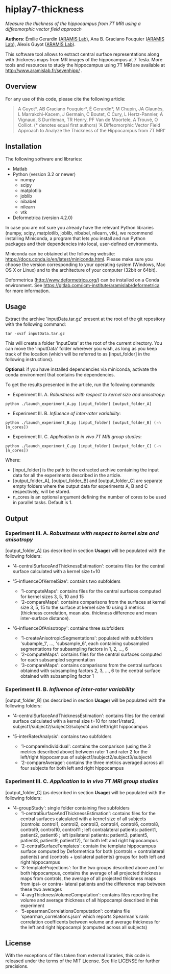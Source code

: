 # hiplay7-thickness

*Measure the thickness of the hippocampus from 7T MRI using a diffeomorphic vector field approach*

**Authors**: Émilie Gerardin ([ARAMIS Lab](http://www.aramislab.fr)), Ana B.
Graciano Fouquier ([ARAMIS Lab](http://www.aramislab.fr)), Alexis Guyot ([ARAMIS Lab](http://www.aramislab.fr)).

This software tool allows to extract central surface representations along with thickness
maps from MR images of the hippocampus at 7 Tesla. More tools and resources to study the hippocampus using 7T MRI are
available at http://www.aramislab.fr/sevenhipp/ .


## Overview

For any use of this code, please cite the following article:
> A Guyot\*, AB Graciano Fouquier\*, É Gerardin\*, M Chupin, JA Glaunès,
> L Marrakchi-Kacem, J Germain, C Boutet, C Cury, L Hertz-Pannier,
> A Vignaud, S Durrleman, TR Henry, PF Van de Moortele, A Trouvé,
> O Colliot.
> (\* denotes equal first authors)
> 'A Diffeomorphic Vector Field Approach to Analyze the Thickness of the
> Hippocampus from 7T MRI'



## Installation

The following software and libraries:
- Matlab
- Python (version 3.2 or newer)
    - numpy
    - scipy
    - matplotlib
    - joblib
    - nibabel
    - nilearn
    - vtk
- Deformetrica (version 4.2.0)

In case you are not sure you already have the relevant Python libraries
(numpy, scipy, matplotlib, joblib, nibabel, nilearn, vtk), we recommend
installing Miniconda, a program that lets you install and run Python
packages and their dependencies into local, user-defined environments.

Miniconda can be obtained at the following website:
https://docs.conda.io/en/latest/miniconda.html. 
Please make sure you choose the version corresponding to your operating
system (Windows, Mac OS X or Linux) and to the architecture of your
computer (32bit or 64bit).

Deformetrica (http://www.deformetrica.org/) can be installed on a Conda
environment.
See https://gitlab.com/icm-institute/aramislab/deformetrica for more
information.


## Usage

Extract the archive 'inputData.tar.gz' present at the root of the git
repository with the following command:
```
tar -xvzf inputData.tar.gz
```
This will create a folder 'inputData' at the root of the current
directory. You can move the 'inputData' folder wherever you wish, as
long as you keep track of the location (which will be referred to as
[input_folder] in the following instructions).

**Optional**: if you have installed dependencies via miniconda, activate
the conda environment that contains the dependencies.

To get the results presented in the article, run the following commands:

- Experiment III. A. _Robustness with respect to kernel size and
anisotropy_: 
```
python ./launch_experiment_A.py [input_folder] [output_folder_A]
```
- Experiment III. B. _Influence of inter-rater variability_:
```
python ./launch_experiment_B.py [input_folder] [output_folder_B] (-n [n_cores])
```
- Experiment III. C. _Application to in vivo 7T MRI group studies_:
```
python ./launch_experiment_C.py [input_folder] [output_folder_C] (-n [n_cores])
```

Where:
- [input_folder] is the path to the extracted archive containing the
input data for all the experiments described in the article.
- [output_folder_A], [output_folder_B] and [output_folder_C] are
separate empty folders where the output data for experiments A, B and C
respectively, will be stored.
- n_cores is an optional argument defining the number of cores to be
used in parallel tasks. Default is 1.

## Output

### Experiment III. A. _Robustness with respect to kernel size and anisotropy_

[output_folder_A] (as described in section **Usage**) will be
populated with the following folders:

- '4-centralSurfaceAndThicknessEstimation': contains files for the
central surface calculated with a kernel size t=10

- '5-influenceOfKernelSize': contains two subfolders
    - '1-computeMaps': contains files for the central surfaces computed
    for kernel sizes 3, 5, 10 and 15
    - '2-compareMaps': contains comparisons from the surfaces at kernel
    size 3, 5, 15 to the surface at kernel size 10 using 3 metrics
    (thickness correlation, mean abs. thickness difference and mean
    inter-surface distance).

- '6-influenceOfAnisotropy': contains three subfolders
    - '1-createAnisotropicSegmentations': populated with subfolders
    'subample_1', ..., 'subsample_6', each containing subsampled
    segmentations for subsampling factors in 1, 2, ..., 6
    - '2-computeMaps': contains files for the central surfaces computed
    for each subsampled segmentation
    - '3-compareMaps': contains comparisons from the central surfaces
    obtained with subsampling factors 2, 3, ..., 6 to the central
    surface obtained with subsampling factor 1

### Experiment III. B. _Influence of inter-rater variability_

[output_folder_B] (as described in section **Usage**) will be
populated with the following folders:

- '4-centralSurfaceAndThicknessEstimation': contains files for the
central surface calculated with a kernel size t=10 for rater1/rater2,
subject1/subject2/subject3/subject4 and left/right hippocampus

- '5-interRaterAnalysis': contains two subfolders
    - '1-compareIndivididual': contains the comparison (using the 3
    metrics described above) between rater 1 and rater 2 for the
    left/right hippocampus of subject1/subject2/subject3/subject4
    - '2-compareAverage': contains the three metrics averaged across all
    four subjects for both left and right hippocampus

### Experiment III. C. _Application to in vivo 7T MRI group studies_

[output_folder_C] (as described in section **Usage**) will be
populated with the following folders:

- '4-groupStudy': single folder containing five subfolders
    - '1-centralSurfaceAndThicknessEstimation': contains files for the
    central surfaces calculated with a kernel size of all subjects
    (controls: control1, control2, control3, control4, control6,
    control8, control9, control10, control11 ; left contralateral
    patients: patient1, patient2, patient6 ; left ipsilateral patients:
    patient3, patient5, patient8, patient9, patient12), for both left
    and right hippocampus
    - '2-centralSurfaceTemplates': contain the template hippocampus
    surface computed by Deformetrica for both {controls + contralateral
    patients} and {controls + ipsilateral patients} groups for both left
    and right hippocampus
    - '3-templateProjections': for the two groups described above and
    for both hippocampus, contains the average of all projected
    thickness maps from controls, the average of all projected thickness
    maps from ipsi- or contra- lateral patients and the difference map
    between these two averages
    - '4-avgThicknessVolumeComputation': contains files reporting the
    volume and average thickness of all hippocampi described in this
    experiment
    - '5-spearmanCorrelationsComputation': contains file
    'spearman_correlations.json' which reports Spearman's rank
    correlation coefficents between volume and average thickness for the
    left and right hippocampi (computed across all subjects)

## License

With the exceptions of files taken from external libraries, this code is
released under the terms of the MIT License.
See file LICENSE for further precisions.
